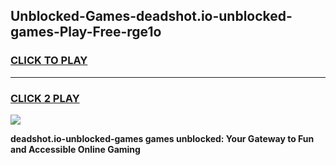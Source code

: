 
## Unblocked-Games-deadshot.io-unblocked-games-Play-Free-rge1o
<h3>
<a href="https://premium76.site?title=deadshot.io-unblocked-games&ref=17A">CLICK TO PLAY</a></h3>
<hr>

<h3>
<a href="https://premium76.site?title=deadshot.io-unblocked-games&ref=17A">CLICK 2 PLAY</a>
  
</h3>

<a href="https://premium76.site?title=deadshot.io-unblocked-games&ref=17A"><img src="https://clearcache.store/games.png"></a>


**deadshot.io-unblocked-games games unblocked: Your Gateway to Fun and Accessible Online Gaming**
